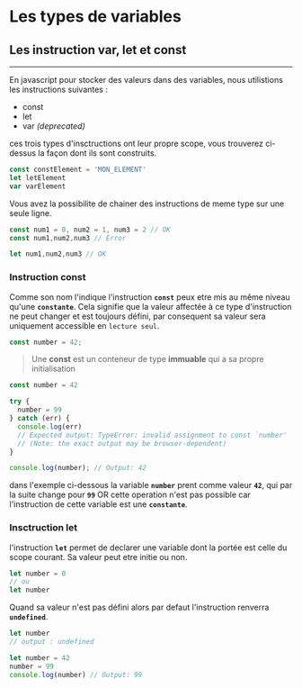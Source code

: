 # **Les types de variables**

## Les instruction var, let et const
***

En javascript pour stocker des valeurs dans des variables, nous utilistions les instructions suivantes :

* const 
* let 
* var *(deprecated)*

ces trois types d'insctructions ont leur propre scope, vous trouverez ci-dessus la façon dont ils sont construits.

```jsx
const constElement = 'MON_ELEMENT'
let letElement
var varElement
```

Vous avez la possibilite de chainer des instructions de meme type sur une seule ligne.

```jsx
const num1 = 0, num2 = 1, num3 = 2 // OK
const num1,num2,num3 // Error

let num1,num2,num3 // OK
```

### Instruction const

Comme son nom l'indique l'instruction __`const`__ peux etre mis au même niveau qu'une __`constante`__.
Cela signifie que la valeur affectée à ce type d'instruction ne peut changer et est toujours défini, par consequent sa valeur sera uniquement accessible en `lecture seul`.

```jsx
const number = 42;
```

> Une **const** est un conteneur de type **immuable** qui a sa propre initialisation

```jsx
const number = 42

try {
  number = 99
} catch (err) {
  console.log(err)
  // Expected output: TypeError: invalid assignment to const `number'
  // (Note: the exact output may be browser-dependent)
}

console.log(number); // Output: 42
``` 

dans l'exemple ci-dessous la variable **`number`** prent comme valeur **`42`**, qui par la suite change pour __`99`__ OR cette operation n'est pas possible car l'instruction de cette variable est une __`constante`__.

### Insctruction let

l'instruction __`let`__ permet de declarer une variable dont la portée est celle du scope courant.
Sa valeur peut etre initie ou non.

```jsx
let number = 0
// ou 
let number
```

Quand sa valeur n'est pas défini alors par defaut l'instruction renverra __`undefined`__.

```jsx
let number
// output : undefined
```

```jsx
let number = 42
number = 99
console.log(number) // Output: 99
``` 
